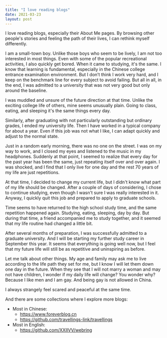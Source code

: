 ```yaml
---
title: "I love reading blogs"
date: 2021-03-23
layout: post
---
```


I love reading blogs, especially their About Me pages. By browsing other people's stories and feeling the path of their lives, I can rethink myself differently.

I am a small-town boy. Unlike those boys who seem to be lively, I am not too interested in most things. Even with some of the popular recreational activities, I also quickly get bored. When it came to studying, it's the same. I know that learning is fundamental, especially in the Chinese college entrance examination environment. But I don’t think I work very hard, and I keep on the benchmark line for every subject to avoid failing. But all in all, in the end, I was admitted to a university that was not very good but only around the baseline.

I was muddled and unsure of the future direction at that time. Unlike the exciting college life of others, mine seems unusually plain. Going to class, eating, and sleeping it's the same things every day.

Similarly, after graduating with not particularly outstanding but ordinary grades, I ended my university life. Then I have worked in a typical company for about a year. Even if this job was not what I like, I can adapt quickly and adjust to the normal state.

Just in a random early morning, there was no one on the street. I was on my way to work, and I closed my eyes and listened to the music in my headphones. Suddenly at that point, I seemed to realize that every day for the past year has been the same, just repeating itself over and over again. I was shocked, and I find that I only live for one day and the rest 70 years of my life are just repetitions.

At that time, I decided to change my current life, but I didn't know what part of my life should be changed. After a couple of days of considering, I chose to continue studying, even though I wasn't sure I was really interested in it. Anyway, I quickly quit this job and prepared to apply to graduate schools.

Time seems to have returned to the high school study time, and the same repetition happened again. Studying, eating, sleeping, day by day. But during that time, a friend accompanied me to study together, and it seemed that my life routine had changed a little bit.

After several months of preparation, I was successfully admitted to a graduate university. And I will be starting my further study career in September this year. It seems that everything is going well now, but I feel that my future life will still be as repetitive and uninspiring as before.

Let me talk about other things. My age and family may ask me to live according to the life path they set for me, but I know I will let them down one day in the future. When they see that I will not marry a woman and may not have children, I wonder if my daily life will change? You wonder why? Because I like men and I am gay. And being gay is not allowed in China.

I always strangely feel scared and peaceful at the same time.

And there are some collections where I explore more blogs:

* Most in Chinese:
  * <https://www.foreverblog.cn>
  * <https://github.com/travellings-link/travellings>
* Most in English:
  * <https://github.com/XXIIVV/webring>
